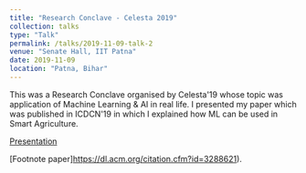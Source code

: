 ```yaml
---
title: "Research Conclave - Celesta 2019"
collection: talks
type: "Talk"
permalink: /talks/2019-11-09-talk-2
venue: "Senate Hall, IIT Patna"
date: 2019-11-09
location: "Patna, Bihar"
---
```


This was a Research Conclave organised by Celesta'19 whose topic was application of Machine Learning & AI in real life. I presented my paper which was published in ICDCN'19 in which I explained how ML can be used in Smart Agriculture.  

[Presentation](https://dl.acm.org/citation.cfm?id=3288621)

[Footnote paper]https://dl.acm.org/citation.cfm?id=3288621).